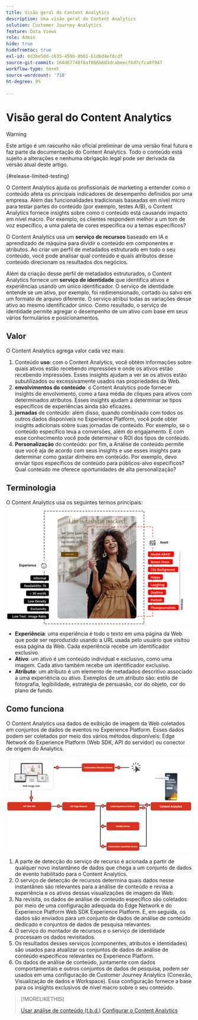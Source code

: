 ```yaml
---
title: Visão geral do Content Analytics
description: Uma visão geral do Content Analytics
solution: Customer Journey Analytics
feature: Data Views
role: Admin
hide: true
hidefromtoc: true
exl-id: 0d3be50d-c635-459b-8b01-61d6d4ef0cdf
source-git-commit: 164d67748f8af066b603dcabeecf6d7cfca0f947
workflow-type: tm+mt
source-wordcount: '718'
ht-degree: 0%

---
```


# Visão geral do Content Analytics

<!-- 
This is a placeholder article for upcoming Content Analytics documentation. Currently used to set up contextual help entries for developer working on onboarding UI and workspace UI 
-->

>[!WARNING]
>
>Este artigo é um rascunho não oficial preliminar de uma versão final futura e faz parte da documentação do Content Analytics. Todo o conteúdo está sujeito a alterações e nenhuma obrigação legal pode ser derivada da versão atual deste artigo.
>

{#release-limited-testing}

O Content Analytics ajuda os profissionais de marketing a entender como o conteúdo afeta os principais indicadores de desempenho definidos por uma empresa. Além das funcionalidades tradicionais baseadas em nível micro para testar partes do conteúdo (por exemplo, testes A/B), o Content Analytics fornece insights sobre como o conteúdo está causando impacto em nível macro. Por exemplo, os clientes respondem melhor a um tom de voz específico, a uma paleta de cores específica ou a temas específicos?

O Content Analytics usa um **serviço de recursos** baseado em IA e aprendizado de máquina para dividir o conteúdo em componentes e atributos. Ao criar um perfil de metadados estruturado em todo o seu conteúdo, você pode analisar qual conteúdo e quais atributos desse conteúdo direcionam os resultados dos negócios.

Além da criação desse perfil de metadados estruturados, o Content Analytics fornece um **serviço de identidade** que identifica ativos e experiências usando um único identificador. O serviço de identidade entende se um ativo, por exemplo, foi redimensionado, cortado ou salvo em um formato de arquivo diferente. O serviço atribui todas as variações desse ativo ao mesmo identificador único. Como resultado, o serviço de identidade permite agregar o desempenho de um ativo com base em seus vários formulários e posicionamentos.

## Valor

O Content Analytics agrega valor cada vez mais:

1. Conteúdo **uso**: com o Content Analytics, você obtém informações sobre quais ativos estão recebendo impressões e onde os ativos estão recebendo impressões. Esses insights ajudam a ver se os ativos estão subutilizados ou excessivamente usados nas propriedades da Web.
1. **envolvimentos do conteúdo**: o Content Analytics pode fornecer insights de envolvimento, como a taxa média de cliques para ativos com determinados atributos. Esses insights ajudam a determinar se tipos específicos de experiências ainda são eficazes.
1. **jornadas** de conteúdo: além disso, quando combinado com todos os outros dados disponíveis no Experience Platform, você pode obter insights adicionais sobre suas jornadas de conteúdo. Por exemplo, se o conteúdo específico leva a conversões, além do engajamento. E com esse conhecimento você pode determinar o ROI dos tipos de conteúdo.
1. **Personalização** do conteúdo: por fim, a Análise de conteúdo permite que você aja de acordo com seus insights e use esses insights para determinar como gastar dinheiro em conteúdo. Por exemplo, devo enviar tipos específicos de conteúdo para públicos-alvo específicos? Qual conteúdo me oferece oportunidades de alta personalização?

## Terminologia

O Content Analytics usa os seguintes termos principais:

![Assets e experiências](/help/content-analytics/assets//content-analytics-experience-asset.png)

* **Experiência**: uma experiência é todo o texto em uma página da Web que pode ser reproduzido usando a URL usada pelo usuário que visitou essa página da Web. Cada experiência recebe um identificador exclusivo.
* **Ativo**: um ativo é um conteúdo individual e exclusivo, como uma imagem. Cada ativo também recebe um identificador exclusivo.
* **Atributo**: um atributo é um elemento de metadados descritivo associado a uma experiência ou ativo. Exemplos de um atributo são: estilo de fotografia, legibilidade, estratégia de persuasão, cor do objeto, cor do plano de fundo.

## Como funciona

O Content Analytics usa dados de exibição de imagem da Web coletados em conjuntos de dados de eventos no Experience Platform. Esses dados podem ser coletados por meio dos vários métodos disponíveis: Edge Network do Experience Platform (Web SDK, API do servidor) ou conector de origem do Analytics.

![Análise de conteúdo - Como funciona](assets/how-it-works.png)


1. A parte de detecção do serviço de recurso é acionada a partir de qualquer novo instantâneo de dados que chega a um conjunto de dados de evento habilitado para o Content Analytics.
1. O serviço de detecção de recursos determina quais dados nesse instantâneo são relevantes para a análise de conteúdo e revisa a experiência e os ativos dessas visualizações de imagem da Web.
1. Na revisita, os dados de análise de conteúdo específico são coletados por meio de uma configuração adequada do Edge Network e do Experience Platform Web SDK Experience Platform. E, em seguida, os dados são enviados para um conjunto de dados de análise de conteúdo dedicado e conjuntos de dados de pesquisa relevantes.
1. O serviço do montador de recursos e o serviço de identidade processam os dados revisitados.
1. Os resultados desses serviços (componentes, atributos e identidades) são usados para atualizar os conjuntos de dados de análise de conteúdo específicos relevantes no Experience Platform.
1. Os dados de análise de conteúdo, juntamente com dados comportamentais e outros conjuntos de dados de pesquisa, podem ser usados em uma configuração de Customer Journey Analytics (Conexão, Visualização de dados e Workspace). Essa configuração fornece a base para os insights exclusivos de nível macro sobre o seu conteúdo.

>[!MORELIKETHIS]
>
>[Usar análise de conteúdo (t.b.d.)](#value)
>[Configurar o Content Analytics](config/configuration.md)
